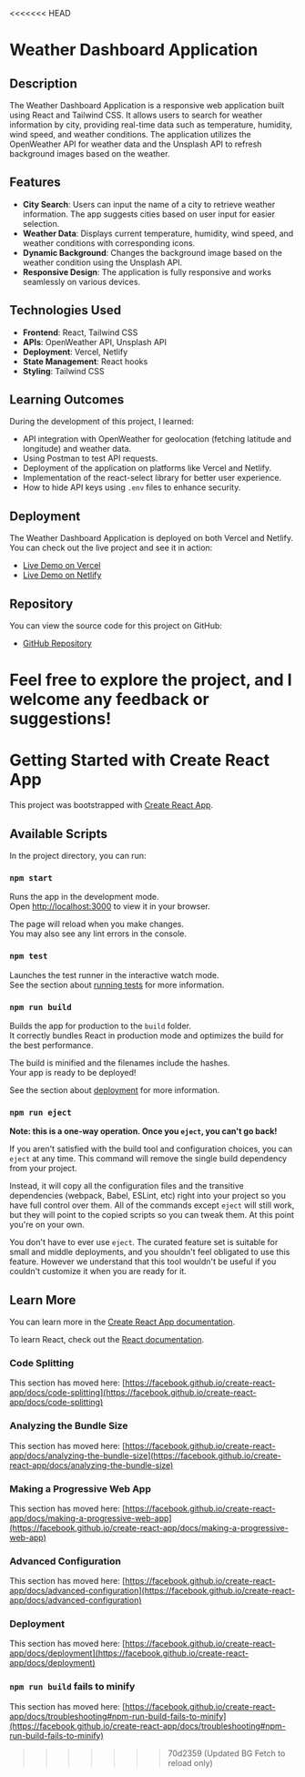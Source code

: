 <<<<<<< HEAD
# Weather Dashboard Application

## Description

The Weather Dashboard Application is a responsive web application built using React and Tailwind CSS. It allows users to search for weather information by city, providing real-time data such as temperature, humidity, wind speed, and weather conditions. The application utilizes the OpenWeather API for weather data and the Unsplash API to refresh background images based on the weather.

## Features

- **City Search**: Users can input the name of a city to retrieve weather information. The app suggests cities based on user input for easier selection.
- **Weather Data**: Displays current temperature, humidity, wind speed, and weather conditions with corresponding icons.
- **Dynamic Background**: Changes the background image based on the weather condition using the Unsplash API.
- **Responsive Design**: The application is fully responsive and works seamlessly on various devices.

## Technologies Used

- **Frontend**: React, Tailwind CSS
- **APIs**: OpenWeather API, Unsplash API
- **Deployment**: Vercel, Netlify
- **State Management**: React hooks
- **Styling**: Tailwind CSS

## Learning Outcomes

During the development of this project, I learned:

- API integration with OpenWeather for geolocation (fetching latitude and longitude) and weather data.
- Using Postman to test API requests.
- Deployment of the application on platforms like Vercel and Netlify.
- Implementation of the react-select library for better user experience.
- How to hide API keys using `.env` files to enhance security.

## Deployment

The Weather Dashboard Application is deployed on both Vercel and Netlify. You can check out the live project and see it in action:

- [Live Demo on Vercel](https://weather-app-v2-orcin.vercel.app/)
- [Live Demo on Netlify](https://weatherfinderv01.netlify.app/)

## Repository

You can view the source code for this project on GitHub:

- [GitHub Repository](https://github.com/shivuptl06/weather-app-v2/tree/master)

Feel free to explore the project, and I welcome any feedback or suggestions!
=======
# Getting Started with Create React App

This project was bootstrapped with [Create React App](https://github.com/facebook/create-react-app).

## Available Scripts

In the project directory, you can run:

### `npm start`

Runs the app in the development mode.\
Open [http://localhost:3000](http://localhost:3000) to view it in your browser.

The page will reload when you make changes.\
You may also see any lint errors in the console.

### `npm test`

Launches the test runner in the interactive watch mode.\
See the section about [running tests](https://facebook.github.io/create-react-app/docs/running-tests) for more information.

### `npm run build`

Builds the app for production to the `build` folder.\
It correctly bundles React in production mode and optimizes the build for the best performance.

The build is minified and the filenames include the hashes.\
Your app is ready to be deployed!

See the section about [deployment](https://facebook.github.io/create-react-app/docs/deployment) for more information.

### `npm run eject`

**Note: this is a one-way operation. Once you `eject`, you can't go back!**

If you aren't satisfied with the build tool and configuration choices, you can `eject` at any time. This command will remove the single build dependency from your project.

Instead, it will copy all the configuration files and the transitive dependencies (webpack, Babel, ESLint, etc) right into your project so you have full control over them. All of the commands except `eject` will still work, but they will point to the copied scripts so you can tweak them. At this point you're on your own.

You don't have to ever use `eject`. The curated feature set is suitable for small and middle deployments, and you shouldn't feel obligated to use this feature. However we understand that this tool wouldn't be useful if you couldn't customize it when you are ready for it.

## Learn More

You can learn more in the [Create React App documentation](https://facebook.github.io/create-react-app/docs/getting-started).

To learn React, check out the [React documentation](https://reactjs.org/).

### Code Splitting

This section has moved here: [https://facebook.github.io/create-react-app/docs/code-splitting](https://facebook.github.io/create-react-app/docs/code-splitting)

### Analyzing the Bundle Size

This section has moved here: [https://facebook.github.io/create-react-app/docs/analyzing-the-bundle-size](https://facebook.github.io/create-react-app/docs/analyzing-the-bundle-size)

### Making a Progressive Web App

This section has moved here: [https://facebook.github.io/create-react-app/docs/making-a-progressive-web-app](https://facebook.github.io/create-react-app/docs/making-a-progressive-web-app)

### Advanced Configuration

This section has moved here: [https://facebook.github.io/create-react-app/docs/advanced-configuration](https://facebook.github.io/create-react-app/docs/advanced-configuration)

### Deployment

This section has moved here: [https://facebook.github.io/create-react-app/docs/deployment](https://facebook.github.io/create-react-app/docs/deployment)

### `npm run build` fails to minify

This section has moved here: [https://facebook.github.io/create-react-app/docs/troubleshooting#npm-run-build-fails-to-minify](https://facebook.github.io/create-react-app/docs/troubleshooting#npm-run-build-fails-to-minify)
>>>>>>> 70d2359 (Updated BG Fetch to reload only)
